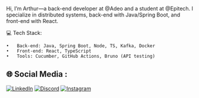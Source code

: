 Hi, I’m Arthur—a back-end developer at @Adeo and a student at @Epitech. I specialize in distributed systems, back-end with Java/Spring Boot, and front-end with React.

💻 Tech Stack:

	•	Back-end: Java, Spring Boot, Node, TS, Kafka, Docker
	•	Front-end: React, TypeScript
	•	Tools: Cucumber, GitHub Actions, Bruno (API testing)


## 🌐 Social Media :
[![LinkedIn](https://img.shields.io/badge/LinkedIn-%230077B5.svg?logo=linkedin&logoColor=white)](https://linkedin.com/in/arthur-azoula) [![Discord](https://img.shields.io/badge/Discord-%237289DA.svg?logo=discord&logoColor=white)](https://discord.gg/477253430033907722) [![Instagram](https://img.shields.io/badge/Instagram-%23E4405F.svg?logo=Instagram&logoColor=white)](https://instagram.com/arthur_azl)

